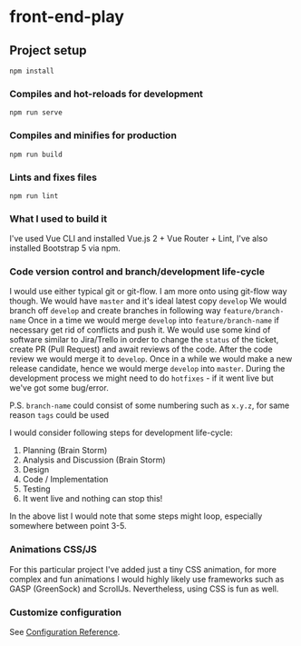 # front-end-play

## Project setup
```
npm install
```

### Compiles and hot-reloads for development
```
npm run serve
```

### Compiles and minifies for production
```
npm run build
```

### Lints and fixes files
```
npm run lint
```

### What I used to build it
I've used Vue CLI and installed Vue.js 2 + Vue Router + Lint, I've also installed Bootstrap 5 via npm.

### Code version control and branch/development life-cycle  
I would use either typical git or git-flow. I am more onto using git-flow way though. 
We would have `master` and it's ideal latest copy `develop` 
We would branch off `develop` and create branches in following way `feature/branch-name` 
Once in a time we would merge `develop` into `feature/branch-name` if necessary get rid of 
conflicts and push it. We would use some kind of software similar to Jira/Trello in order 
to change the `status` of the ticket, create PR (Pull Request) and await reviews of the code. 
After the code review we would merge it to `develop`. Once in a while we would make a new release 
candidate, hence we would merge `develop` into `master`. During the development process we might 
need to do `hotfixes` - if it went live but we've got some bug/error.  

P.S. `branch-name` could consist of some numbering such as `x.y.z`, for same reason `tags` could be used

I would consider following steps for development life-cycle:
1. Planning (Brain Storm)
2. Analysis and Discussion (Brain Storm)
3. Design
4. Code / Implementation
5. Testing
6. It went live and nothing can stop this!

In the above list I would note that some steps might loop, especially somewhere between point 3-5.

### Animations CSS/JS
For this particular project I've added just a tiny CSS animation, for more complex and fun animations I would highly
likely use frameworks such as GASP (GreenSock) and ScrollJs. Nevertheless, using CSS is fun as well.

### Customize configuration
See [Configuration Reference](https://cli.vuejs.org/config/).
